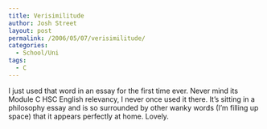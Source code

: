 ```yaml
---
title: Verisimilitude
author: Josh Street
layout: post
permalink: /2006/05/07/verisimilitude/
categories:
  - School/Uni
tags:
  - C
---
```

I just used that word in an essay for the first time ever. Never mind its Module C HSC English relevancy, I never once used it there. It&#8217;s sitting in a philosophy essay and is so surrounded by other wanky words (I&#8217;m filling up space) that it appears perfectly at home. Lovely.